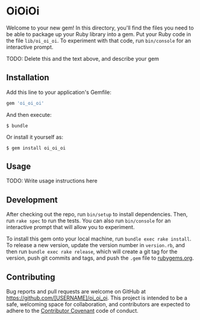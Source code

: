 # OiOiOi

Welcome to your new gem! In this directory, you'll find the files you need to be able to package up your Ruby library into a gem. Put your Ruby code in the file `lib/oi_oi_oi`. To experiment with that code, run `bin/console` for an interactive prompt.

TODO: Delete this and the text above, and describe your gem

## Installation

Add this line to your application's Gemfile:

```ruby
gem 'oi_oi_oi'
```

And then execute:

    $ bundle

Or install it yourself as:

    $ gem install oi_oi_oi

## Usage

TODO: Write usage instructions here

## Development

After checking out the repo, run `bin/setup` to install dependencies. Then, run `rake spec` to run the tests. You can also run `bin/console` for an interactive prompt that will allow you to experiment.

To install this gem onto your local machine, run `bundle exec rake install`. To release a new version, update the version number in `version.rb`, and then run `bundle exec rake release`, which will create a git tag for the version, push git commits and tags, and push the `.gem` file to [rubygems.org](https://rubygems.org).

## Contributing

Bug reports and pull requests are welcome on GitHub at https://github.com/[USERNAME]/oi_oi_oi. This project is intended to be a safe, welcoming space for collaboration, and contributors are expected to adhere to the [Contributor Covenant](http://contributor-covenant.org) code of conduct.
